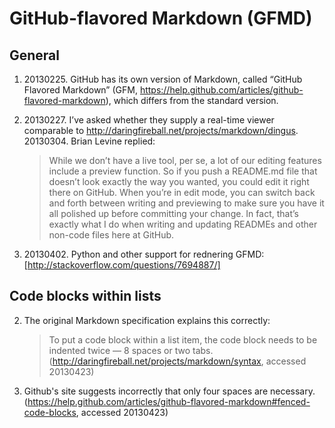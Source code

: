 GitHub-flavored Markdown (GFMD)
===============================

General
-------

1.  ​20130225. GitHub has its own version of Markdown, called “GitHub
    Flavored Markdown” (GFM,
    <https://help.github.com/articles/github-flavored-markdown>), which
    differs from the standard version.

2.  ​20130227. I’ve asked whether they supply a real-time viewer
    comparable to <http://daringfireball.net/projects/markdown/dingus>.
    20130304. Brian Levine replied:

    > While we don’t have a live tool, per se, a lot of our editing
    > features include a preview function. So if you push a README.md
    > file that doesn’t look exactly the way you wanted, you could edit
    > it right there on GitHub. When you’re in edit mode, you can switch
    > back and forth between writing and previewing to make sure you
    > have it all polished up before committing your change. In fact,
    > that’s exactly what I do when writing and updating READMEs and
    > other non-code files here at GitHub.

3.  ​20130402. Python and other support for rednering GFMD: [http://stackoverflow.com/questions/7694887/]

Code blocks within lists
------------------------

2. The original Markdown specification explains this correctly:
    > To put a code block within a list item, the code block needs to be indented twice — 8 spaces or two tabs. (http://daringfireball.net/projects/markdown/syntax, accessed 20130423)

1. Github's site suggests incorrectly that only four spaces are necessary. (https://help.github.com/articles/github-flavored-markdown#fenced-code-blocks, accessed 20130423)

